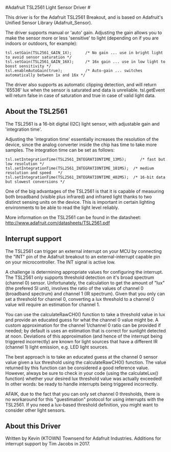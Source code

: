 #Adafruit TSL2561 Light Sensor Driver #

This driver is for the Adafruit TSL2561 Breakout, and is based on Adafruit's Unified Sensor Library (Adafruit_Sensor).

The driver supports manual or 'auto' gain. Adjusting the gain allows you to make the sensor more or less 'sensitive' to light (depending on if you are indoors or outdoors, for example):
```
tsl.setGain(TSL2561_GAIN_1X);      /* No gain ... use in bright light to avoid sensor saturation */
tsl.setGain(TSL2561_GAIN_16X);     /* 16x gain ... use in low light to boost sensitivity */
tsl.enableAutoGain(true);          /* Auto-gain ... switches automatically between 1x and 16x */
```

The driver also supports as automatic clipping detection, and will return '65536' lux when the sensor is saturated and data is unreliable. tsl.getEvent will return false in case of saturation and true in case of valid light data.

## About the TSL2561 ##

The TSL2561 is a 16-bit digital (I2C) light sensor, with adjustable gain and 'integration time'.  

Adjusting the 'integration time' essentially increases the resolution of the device, since the analog converter inside the chip has time to take more samples.  The integration time can be set as follows:
```
tsl.setIntegrationTime(TSL2561_INTEGRATIONTIME_13MS);      /* fast but low resolution */
tsl.setIntegrationTime(TSL2561_INTEGRATIONTIME_101MS);  /* medium resolution and speed   */
tsl.setIntegrationTime(TSL2561_INTEGRATIONTIME_402MS);  /* 16-bit data but slowest conversions */
```

One of the big advantages of the TSL2561 is that it is capable of measuring both broadband (visible plus infrared) and infrared light thanks to two distinct sensing units on the device.  This is important in certain lighting environments to be able to read the light level reliably.

More information on the TSL2561 can be found in the datasheet: http://www.adafruit.com/datasheets/TSL2561.pdf

## Interrupt support ##

The TSL2561 can trigger an external interrupt on your MCU by connecting the "INT" pin of the Adafruit breakout to an external-interrupt capable pin on your microcontroller. The INT signal is active low.

A challenge is determining appropriate values for configuring the interrupt. The TSL2561 only supports threshold detection on it's broad spectrum (channel 0) sensor. Unfortunately, the calculation to get the amount of "lux" (the prefered SI unit), involves the ratio of the values of channel 0 (broadband spectrum) and channel 1 (IR spectrum). Given that you only can set a threshold for channel 0, converting a lux threshold to a channel 0 value will require an estimation for channel 1.

You can use the calculateRawCH0() function to take a threshold value in lux and provide an educated guess for what the channel 0 value might be. A custom approximation for the channel 1/channel 0 ratio can be provided if needed; by default is uses an estimation that is correct for sunlight detected at noon. Deviations of this approximation (and hence of the interrupt being triggered incorrectly) are known for light sources that have a different IR (channel 1) light emission, e.g. LED light sources.

The best approach is to take an educated guess at the channel 0 sensor value given a lux threshold using the calculateRawCH0() function. The value returned by this function can be considered a good reference value. However, always be sure to check in your code (using the calculateLux() function) whether your desired lux threshold value was actually exceeded! In other words: be ready to handle interrupts being triggered incorrectly.

AFAIK, due to the fact that you can only set channel 0 thresholds, there is no workaround for this "guestimation" protocol for using interrupts with the TSL2561. If you need a lux-based threshold definition, you might want to consider other light sensors.

## About this Driver ##

Written by Kevin (KTOWN) Townsend for Adafruit Industries.
Additions for interrupt support by Tim Jacobs in 2017.
